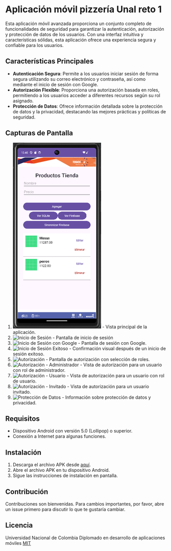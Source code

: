 # Aplicación móvil pizzería Unal reto 1

Esta aplicación móvil avanzada proporciona un conjunto completo de funcionalidades de seguridad para garantizar la autenticación, autorización y protección de datos de los usuarios. Con una interfaz intuitiva y características sólidas, esta aplicación ofrece una experiencia segura y confiable para los usuarios.

## Características Principales

- **Autenticación Segura**: Permite a los usuarios iniciar sesión de forma segura utilizando su correo electrónico y contraseña, así como mediante el inicio de sesión con Google.
- **Autorización Flexible**: Proporciona una autorización basada en roles, permitiendo a los usuarios acceder a diferentes recursos según su rol asignado.
- **Protección de Datos**: Ofrece información detallada sobre la protección de datos y la privacidad, destacando las mejores prácticas y políticas de seguridad.

## Capturas de Pantalla

1. ![Pantalla Principal](app/src/main/res/drawable/img1.png) - Vista principal de la aplicación.
2. ![Inicio de Sesión](app/src/main/res/drawable/img2.png) - Pantalla de inicio de sesión
3. ![Inicio de Sesión con Google](app/src/main/res/drawable/img3.png) - Pantalla de sesión con Google.
4. ![Inicio de Sesión Exitoso](app/src/main/res/drawable/img4.png) - Confirmación visual después de un inicio de sesión exitoso.
5. ![Autorización](app/src/main/res/drawable/img5.png) - Pantalla de autorización con selección de roles.
6. ![Autorización - Administrador](app/src/main/res/drawable/img6.png) - Vista de autorización para un usuario con rol de administrador.
7. ![Autorización - Usuario](app/src/main/res/drawable/img7.png) - Vista de autorización para un usuario con rol de usuario.
8. ![Autorización - Invitado](app/src/main/res/drawable/img8.png) - Vista de autorización para un usuario invitado.
9. ![Protección de Datos](app/src/main/res/drawable/img9.png) - Información sobre protección de datos y privacidad.

## Requisitos

- Dispositivo Android con versión 5.0 (Lollipop) o superior.
- Conexión a Internet para algunas funciones.

## Instalación

1. Descarga el archivo APK desde [aquí](#).
2. Abre el archivo APK en tu dispositivo Android.
3. Sigue las instrucciones de instalación en pantalla.

## Contribución

Contribuciones son bienvenidas. Para cambios importantes, por favor, abre un issue primero para discutir lo que te gustaría cambiar.

## Licencia
Universidad Nacional de Colombia
Diplomado en desarrollo de aplicaciones móviles
[MIT](LICENSE)
